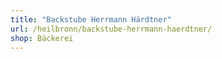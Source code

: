 ```yaml
---
title: "Backstube Herrmann Härdtner"
url: /heilbronn/backstube-herrmann-haerdtner/
shop: Bäckerei
---
```

